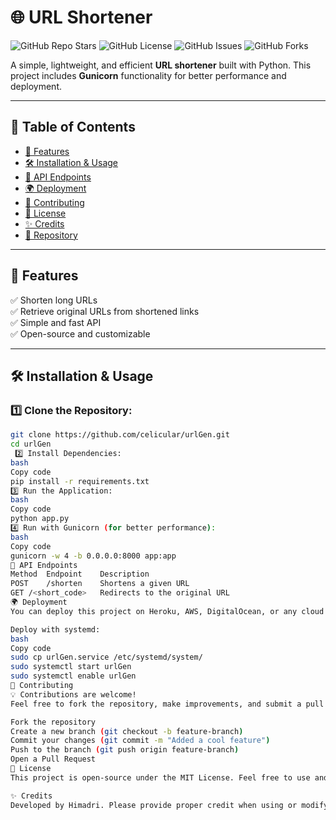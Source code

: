 # 🌐 URL Shortener

![GitHub Repo Stars](https://img.shields.io/github/stars/celicular/urlGen?style=social)
![GitHub License](https://img.shields.io/github/license/celicular/urlGen)
![GitHub Issues](https://img.shields.io/github/issues/celicular/urlGen)
![GitHub Forks](https://img.shields.io/github/forks/celicular/urlGen)

A simple, lightweight, and efficient **URL shortener** built with Python. This project includes **Gunicorn** functionality for better performance and deployment.

---

## 📌 Table of Contents
- [🚀 Features](#-features)
- [🛠 Installation & Usage](#-installation--usage)
- [🔗 API Endpoints](#-api-endpoints)
- [🌍 Deployment](#-deployment)
- [🤝 Contributing](#-contributing)
- [📜 License](#-license)
- [✨ Credits](#-credits)
- [📂 Repository](#-repository)

---

## 🚀 Features

✅ Shorten long URLs  
✅ Retrieve original URLs from shortened links  
✅ Simple and fast API  
✅ Open-source and customizable  

---

## 🛠 Installation & Usage

### 1️⃣ Clone the Repository:
```bash
git clone https://github.com/celicular/urlGen.git
cd urlGen
 2️⃣ Install Dependencies:
bash
Copy code
pip install -r requirements.txt
3️⃣ Run the Application:
bash
Copy code
python app.py
4️⃣ Run with Gunicorn (for better performance):
bash
Copy code
gunicorn -w 4 -b 0.0.0.0:8000 app:app
🔗 API Endpoints
Method	Endpoint	Description
POST	/shorten	Shortens a given URL
GET	/<short_code>	Redirects to the original URL
🌍 Deployment
You can deploy this project on Heroku, AWS, DigitalOcean, or any cloud service.

Deploy with systemd:
bash
Copy code
sudo cp urlGen.service /etc/systemd/system/
sudo systemctl start urlGen
sudo systemctl enable urlGen
🤝 Contributing
💡 Contributions are welcome!
Feel free to fork the repository, make improvements, and submit a pull request.

Fork the repository
Create a new branch (git checkout -b feature-branch)
Commit your changes (git commit -m "Added a cool feature")
Push to the branch (git push origin feature-branch)
Open a Pull Request
📜 License
This project is open-source under the MIT License. Feel free to use and modify it as needed.

✨ Credits
Developed by Himadri. Please provide proper credit when using or modifying this project.
